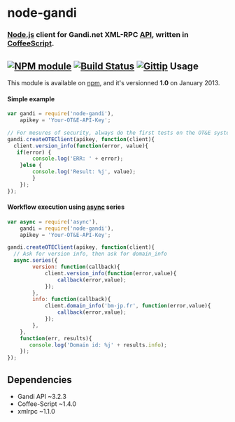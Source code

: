 node-gandi
==========

### [Node.js](http://nodejs.org/) client for Gandi.net XML-RPC [API](http://doc.rpc.gandi.net/), written in [CoffeeScript](http://coffeescript.org/).

[![NPM module](https://img.shields.io/npm/v/node-gandi.png?style=flat-square)](https://www.npmjs.org/package/node-gandi)
[![Build Status](https://img.shields.io/travis/Pegase745/node-gandi.svg?style=flat-square)](https://travis-ci.org/Pegase745/node-gandi)
[![Gittip](https://img.shields.io/gittip/Pegase745.svg)](https://www.gittip.com/Pegase745/)
Usage
-----

This module is available on [npm](https://npmjs.org/package/node-gandi), and it's versionned __1.0__ on January 2013.

#### Simple example

``` javascript
var gandi = require('node-gandi'),
    apikey = 'Your-OT&E-API-Key';

// For mesures of security, always do the first tests on the OT&E system
gandi.createOTEClient(apikey, function(client){
  client.version_info(function(error, value){
   if(error) {
		console.log('ERR: ' + error);
 	}else {
 		console.log('Result: %j', value);
	 	}
	});
});
```
#### Workflow execution using [async](https://github.com/caolan/async) series
``` javascript
var async = require('async'),
    gandi = require('node-gandi'),
    apikey = 'Your-OT&E-API-Key';

gandi.createOTEClient(apikey, function(client){
  // Ask for version info, then ask for domain_info
  async.series({
	    version: function(callback){
	        client.version_info(function(error,value){
	            callback(error,value);
	        });
	    },
	    info: function(callback){
	        client.domain_info('bm-jp.fr', function(error,value){
		        callback(error,value);
	        });
	    },
	},
	function(err, results){ 
       console.log('Domain id: %j' + results.info);
	});
});
```

Dependencies
------------

* Gandi API ~3.2.3
* Coffee-Script ~1.4.0
* xmlrpc ~1.1.0
